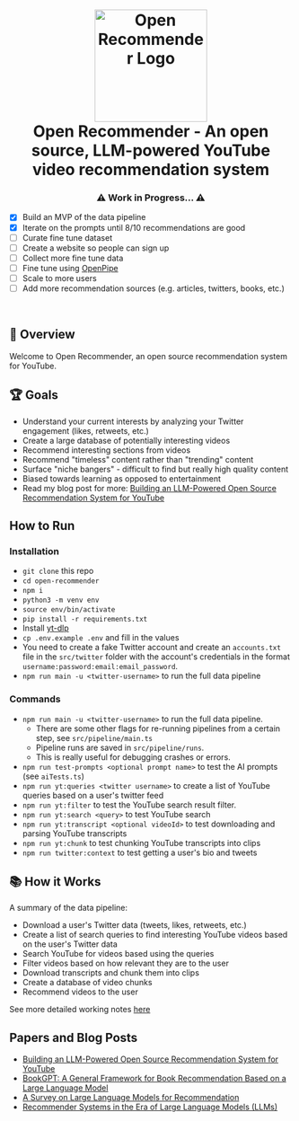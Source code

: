 <h1 align="center">
    <img src="https://raw.githubusercontent.com/bjsi/open-recommender/main/img/logo.webp" alt="Open Recommender Logo" height="200">
    <br/>
    Open Recommender - An open source, LLM-powered YouTube video recommendation system
</h1>

<h3 align="center">⚠️ Work in Progress... ⚠️</h3>

- [x] Build an MVP of the data pipeline
- [x] Iterate on the prompts until 8/10 recommendations are good
- [ ] Curate fine tune dataset
- [ ] Create a website so people can sign up
- [ ] Collect more fine tune data
- [ ] Fine tune using [OpenPipe](https://openpipe.ai/)
- [ ] Scale to more users
- [ ] Add more recommendation sources (e.g. articles, twitters, books, etc.)

<br/>

## 🚀 Overview

Welcome to Open Recommender, an open source recommendation system for YouTube.

## 🏆 Goals

- Understand your current interests by analyzing your Twitter engagement (likes, retweets, etc.)
- Create a large database of potentially interesting videos
- Recommend interesting sections from videos
- Recommend "timeless" content rather than "trending" content
- Surface "niche bangers" - difficult to find but really high quality content
- Biased towards learning as opposed to entertainment
- Read my blog post for more: [Building an LLM-Powered Open Source Recommendation System for YouTube](https://dev.to/experilearning/building-an-llm-powered-open-source-recommendation-system-40fg)

## How to Run

### Installation

- `git clone` this repo
- `cd open-recommender`
- `npm i`
- `python3 -m venv env`
- `source env/bin/activate`
- `pip install -r requirements.txt`
- Install [yt-dlp](https://github.com/yt-dlp/yt-dlp)
- `cp .env.example .env` and fill in the values
- You need to create a fake Twitter account and create an `accounts.txt` file in the `src/twitter` folder with the account's credentials in the format `username:password:email:email_password`.
- `npm run main -u <twitter-username>` to run the full data pipeline

### Commands

- `npm run main -u <twitter-username>` to run the full data pipeline.
  - There are some other flags for re-running pipelines from a certain step, see `src/pipeline/main.ts`
  - Pipeline runs are saved in `src/pipeline/runs`.
  - This is really useful for debugging crashes or errors.
- `npm run test-prompts <optional prompt name>` to test the AI prompts (see `aiTests.ts`)
- `npm run yt:queries <twitter username>` to create a list of YouTube queries based on a user's twitter feed
- `npm run yt:filter` to test the YouTube search result filter.
- `npm run yt:search <query>` to test YouTube search
- `npm run yt:transcript <optional videoId>` to test downloading and parsing YouTube transcripts
- `npm run yt:chunk` to test chunking YouTube transcripts into clips
- `npm run twitter:context` to test getting a user's bio and tweets

## 📚 How it Works

A summary of the data pipeline:

- Download a user's Twitter data (tweets, likes, retweets, etc.)
- Create a list of search queries to find interesting YouTube videos based on the user's Twitter data
- Search YouTube for videos based using the queries
- Filter videos based on how relevant they are to the user
- Download transcripts and chunk them into clips
- Create a database of video chunks
- Recommend videos to the user

See more detailed working notes [here](https://www.remnote.com/a/YouTube-Recommender/655daa97d42611e86f8536ec)

## Papers and Blog Posts

- [Building an LLM-Powered Open Source Recommendation System for YouTube](https://dev.to/experilearning/building-an-llm-powered-open-source-recommendation-system-40fg)
- [BookGPT: A General Framework for Book Recommendation Based on a Large Language Model](https://arxiv.org/pdf/2305.15673.pdf)
- [A Survey on Large Language Models for Recommendation](https://arxiv.org/abs/2305.19860)
- [Recommender Systems in the Era of Large Language Models (LLMs)](https://arxiv.org/abs/2307.02046)
